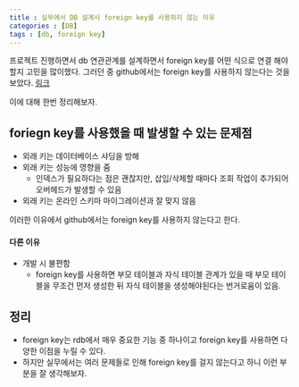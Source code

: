 ```yaml
---
title : 실무에서 DB 설계시 foreign key를 사용하지 않는 이유
categories : [DB]
tags : [db, foreign key]
---
```



프로젝트 진행하면서 db 연관관계를 설계하면서 foreign key를 어떤 식으로 연결 해야할지 고민을 많이했다.
그러던 중 github에서는 foreign key를 사용하지 않는다는 것을 보았다. [링크](https://github.com/github/gh-ost/issues/331)

이에 대해 한번 정리해보자.



## foriegn key를 사용했을 때 발생할 수 있는 문제점

- 외래 키는 데이터베이스 샤딩을 방해
- 외래 키는 성능에 영향을 줌
  - 인덱스가 필요하다는 점은 괜찮지만, 삽입/삭제할 때마다 조회 작업이 추가되어 오버헤드가 발생할 수 있음
- 외래 키는 온라인 스키마 마이그레이션과 잘 맞지 않음



이러한 이유에서 github에서는 foreign key를 사용하지 않는다고 한다.

#### 다른 이유

- 개발 시 불편함
  - foreign key를 사용하면 부모 테이블과 자식 테이블 관계가 있을 때 부모 테이블을 무조건 먼저 생성한 뒤 자식 테이블을 생성해야된다는 번거로움이 있음. 



## 정리

- foreign key는 rdb에서 매우 중요한 기능 중 하나이고 foreign key를 사용하면 다양한 이점을 누릴 수 있다.
- 하지만 실무에서는 여러 문제들로 인해 foreign key를 걸지 않는다고 하니 이런 부분을 잘 생각해보자.